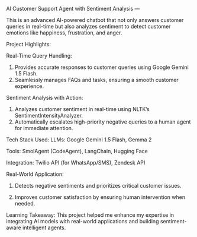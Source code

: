 AI Customer Support Agent with Sentiment Analysis — 

This is an advanced AI-powered chatbot that not only answers customer queries in real-time but also analyzes sentiment to detect customer emotions like happiness, frustration, and anger.

Project Highlights:

Real-Time Query Handling:

1. Provides accurate responses to customer queries using Google Gemini 1.5 Flash.
2. Seamlessly manages FAQs and tasks, ensuring a smooth customer experience.

Sentiment Analysis with Action:
1. Analyzes customer sentiment in real-time using NLTK’s SentimentIntensityAnalyzer.
2. Automatically escalates high-priority negative queries to a human agent for immediate attention.

Tech Stack Used:
LLMs: Google Gemini 1.5 Flash, Gemma 2

Tools: SmolAgent (CodeAgent), LangChain, Hugging Face

Integration: Twilio API (for WhatsApp/SMS), Zendesk API

Real-World Application:
1. Detects negative sentiments and prioritizes critical customer issues.

2. Improves customer satisfaction by ensuring human intervention when needed.

Learning Takeaway:
This project helped me enhance my expertise in integrating AI models with real-world applications and building sentiment-aware intelligent agents.
